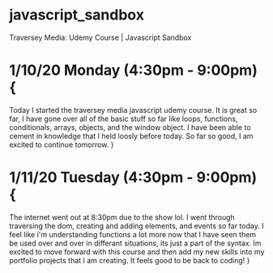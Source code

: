 # javascript_sandbox
Traversey Media: Udemy Course | Javascript Sandbox


# 1/10/20 Monday (4:30pm - 9:00pm) {
  Today I started the traversey media javascript udemy course. It is great so far, I have gone over all of the basic stuff so far like loops, functions, conditionals, arrays, objects, and the window object. I have been able to cement in knowledge that I held loosly before today. So far so good, I am excited to continue tomorrow. 
}

# 1/11/20 Tuesday (4:30pm - 9:00pm) {
  The internet went out at 8:30pm due to the show lol. I went through traversing the dom, creating and adding elements, and events so far today. I feel like i'm understanding functions a lot more now that I have seen them be used over and over in differant situations, its just a part of the syntax. Im excited to move forward with this course and then add my new skills into my portfolio projects that I am creating. It feels good to be back to coding!
}